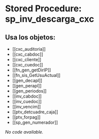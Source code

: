 # Stored Procedure: sp_inv_descarga_cxc

## Usa los objetos:
- [[cxc_auditoria]]
- [[cxc_cabdoc]]
- [[cxc_cliente]]
- [[cxc_cuedoc]]
- [[fn_gen_getDirIP]]
- [[fn_sis_GetUsuActual]]
- [[gen_decapl]]
- [[gen_perapl]]
- [[gen_periodos]]
- [[inv_cabdoc]]
- [[inv_cuedoc]]
- [[inv_vencim]]
- [[ptv_detcuadre_caja]]
- [[ptv_forpag]]
- [[sp_gen_numerador]]

*No code available.*
